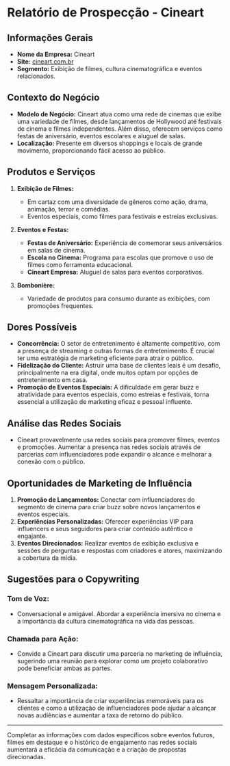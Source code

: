 # Relatório de Prospecção - Cineart

## Informações Gerais
- **Nome da Empresa:** Cineart
- **Site:** [cineart.com.br](http://www.cineart.com.br)
- **Segmento:** Exibição de filmes, cultura cinematográfica e eventos relacionados.

## Contexto do Negócio
- **Modelo de Negócio:** Cineart atua como uma rede de cinemas que exibe uma variedade de filmes, desde lançamentos de Hollywood até festivais de cinema e filmes independentes. Além disso, oferecem serviços como festas de aniversário, eventos escolares e aluguel de salas.
- **Localização:** Presente em diversos shoppings e locais de grande movimento, proporcionando fácil acesso ao público.

## Produtos e Serviços
1. **Exibição de Filmes:**
   - Em cartaz com uma diversidade de gêneros como ação, drama, animação, terror e comédias.
   - Eventos especiais, como filmes para festivais e estreias exclusivas.

2. **Eventos e Festas:**
   - **Festas de Aniversário:** Experiência de comemorar seus aniversários em salas de cinema.
   - **Escola no Cinema:** Programa para escolas que promove o uso de filmes como ferramenta educacional.
   - **Cineart Empresa:** Aluguel de salas para eventos corporativos.

3. **Bombonière:**
   - Variedade de produtos para consumo durante as exibições, com promoções frequentes.

## Dores Possíveis
- **Concorrência:** O setor de entretenimento é altamente competitivo, com a presença de streaming e outras formas de entretenimento. É crucial ter uma estratégia de marketing eficiente para atrair o público.
- **Fidelização do Cliente:** Astruir uma base de clientes leais é um desafio, principalmente na era digital, onde muitos optam por opções de entretenimento em casa.
- **Promoção de Eventos Especiais:** A dificuldade em gerar buzz e atratividade para eventos especiais, como estreias e festivais, torna essencial a utilização de marketing eficaz e pessoal influente.

## Análise das Redes Sociais
- Cineart provavelmente usa redes sociais para promover filmes, eventos e promoções. Aumentar a presença nas redes sociais através de parcerias com influenciadores pode expandir o alcance e melhorar a conexão com o público.

## Oportunidades de Marketing de Influência
1. **Promoção de Lançamentos:** Conectar com influenciadores do segmento de cinema para criar buzz sobre novos lançamentos e eventos especiais.
2. **Experiências Personalizadas:** Oferecer experiências VIP para influencers e seus seguidores para criar conteúdo autêntico e engajante.
3. **Eventos Direcionados:** Realizar eventos de exibição exclusiva e sessões de perguntas e respostas com criadores e atores, maximizando a cobertura da mídia.

## Sugestões para o Copywriting
### Tom de Voz:
- Conversacional e amigável. Abordar a experiência imersiva no cinema e a importância da cultura cinematográfica na vida das pessoas.

### Chamada para Ação:
- Convide a Cineart para discutir uma parceria no marketing de influência, sugerindo uma reunião para explorar como um projeto colaborativo pode beneficiar ambas as partes.

### Mensagem Personalizada:
- Ressaltar a importância de criar experiências memoráveis para os clientes e como a utilização de influenciadores pode ajudar a alcançar novas audiências e aumentar a taxa de retorno do público.

--- 

Completar as informações com dados específicos sobre eventos futuros, filmes em destaque e o histórico de engajamento nas redes sociais aumentará a eficácia da comunicação e a criação de propostas direcionadas.